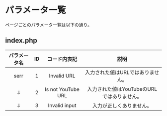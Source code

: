 # パラメータ一覧  
ページごとのパラメータ一覧は以下の通り。  
## index.php
| パラメータ名 | ID | コード内表記       | 説明                                             |
|:------------:|:--:|:------------------:|:------------------------------------------------:|
| serr         | 1  | Invalid URL        | 入力された値はURLではありません。                |
| ⇓            | 2  | Is not YouTube URL | 入力された値はYouTubeのURLではありません。       |
| ⇓            | 3  | Invalid input      | 入力が正しくありません。                         |